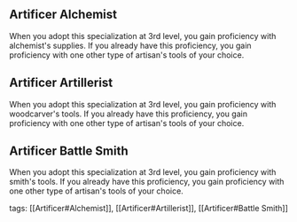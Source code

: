 ## Artificer Alchemist

When you adopt this specialization at 3rd level, you gain proficiency with alchemist's supplies. If you already have this proficiency, you gain proficiency with one other type of artisan's tools of your choice.

## Artificer Artillerist

When you adopt this specialization at 3rd level, you gain proficiency with woodcarver's tools. If you already have this proficiency, you gain proficiency with one other type of artisan's tools of your choice.

## Artificer Battle Smith
When you adopt this specialization at 3rd level, you gain proficiency with smith's tools. If you already have this proficiency, you gain proficiency with one other type of artisan's tools of your choice.

tags: [[Artificer#Alchemist]], [[Artificer#Artillerist]], [[Artificer#Battle Smith]]